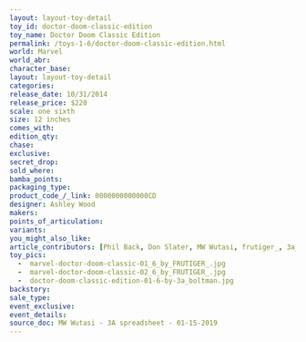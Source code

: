 ```yaml
---
layout: layout-toy-detail 
toy_id: doctor-doom-classic-edition
toy_name: Doctor Doom Classic Edition
permalink: /toys-1-6/doctor-doom-classic-edition.html
world: Marvel
world_abr: 
character_base: 
layout: layout-toy-detail
categories: 
release_date: 10/31/2014
release_price: $220 
scale: one sixth
size: 12 inches
comes_with: 
edition_qty: 
chase: 
exclusive: 
secret_drop: 
sold_where: 
bamba_points: 
packaging_type: 
product_code_/_link: 0000000000000CD
designer: Ashley Wood
makers: 
points_of_articulation: 
variants: 
you_might_also_like: 
article_contributors: [Phil Back, Don Slater, MW Wutasi, frutiger_, 3a_boltman]
toy_pics: 
  -  marvel-doctor-doom-classic-01_6_by_FRUTIGER_.jpg
  -  marvel-doctor-doom-classic-02_6_by_FRUTIGER_.jpg
  -  doctor-doom-classic-edition-01-6-by-3a_boltman.jpg
backstory: 
sale_type: 
event_exclusive: 
event_details: 
source_doc: MW Wutasi - 3A spreadsheet - 01-15-2019
---
```

